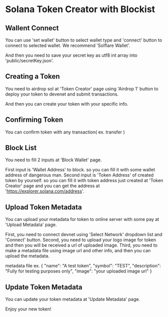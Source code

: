 # Solana Token Creator with Blockist

## Wallent Connect

You can use 'set wallet' button to select wallet type and 'connect' button to connect to selected wallet.
We recommend 'Solflare Wallet'.

And then you need to save your secret key as utf8 int array into 'public/secretKey.json'.

## Creating a Token

You need to airdrop sol at 'Token Creator' page using 'Airdrop 1' button to deploy your token to devenet and submit transactions.

And then you can create your token with your specific info.

## Confirming Token

You can confirm token with any transaction( ex. transfer )

## Block List 

You need to fill 2 inputs at 'Block Wallet' page.

First input is 'Wallet Address' to block. so you can fill it with some wallet address of dangerous man.
Second input is 'Token Address' of created token by yourself. so you can fill it with token address just created at 'Token Creator' page and you can get the address at 'https://explorer.solana.com/address'.

## Upload Token Metadata

You can upload your metadata for token to online server with some pay at 'Upload Metadata' page.

First, you need to connect devnet using 'Select Network' dropdown list and 'Connect' button.
Second, you need to upload your logo image for token and then you will be received a url of uploaded image.
Third, you need to make a metadata file using image url and other info, and then you can upload the metadata.

metadata file ex.
  {
    "name": "A test token",
    "symbol": "TEST",
    "description": "Fully for testing purposes only",
    "image": "your uploaded image url"
  }

## Update Token Metadata

You can update your token metadata at 'Update Metadata' page.

Enjoy your new token!
